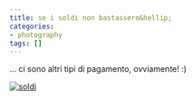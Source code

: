 ```yaml
---
title: se i soldi non bastassero&hellip;
categories:
- photography
tags: []
---
```

... ci sono altri tipi di pagamento, ovviamente! :)  
[]({{site.url}}/images/soldi.jpg "soldi" )  

[![soldi]({{site.url}}/images/soldi.jpg)]({{site.url}}/images/soldi.jpg
"soldi" )

